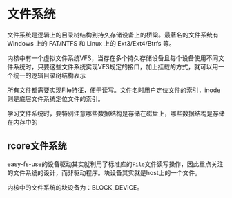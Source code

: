 # 文件系统

文件系统是逻辑上的目录树结构到持久存储设备上的桥梁。最著名的文件系统有 Windows 上的 FAT/NTFS 和 Linux 上的 Ext3/Ext4/Btrfs 等。

内核中有一个虚拟文件系统VFS，当存在多个持久存储设备且每个设备使用不同文件系统时，只要这些文件系统实现VFS规定的接口，加上挂载的方式，就可以用一个统一的逻辑目录树结构表示

所有文件都需要实现File特征，便于读写。文件名时用户定位文件的索引，inode则是底层文件系统定位文件的索引。

学习文件系统时，要特别注意哪些数据结构是存储在磁盘上，哪些数据结构是存储在内存中的

## rcore文件系统

easy-fs-use的设备驱动其实就利用了标准库的`File`文件读写操作，因此重点关注的文件系统的设计，而非驱动程序。块设备其实就是host上的一个文件。

内核中的文件系统的块设备为：BLOCK_DEVICE。
